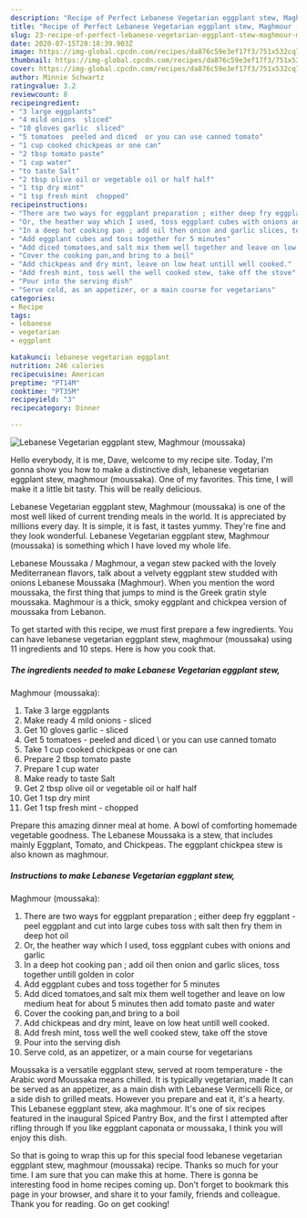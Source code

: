 ```yaml
---
description: "Recipe of Perfect Lebanese Vegetarian eggplant stew, Maghmour (moussaka)"
title: "Recipe of Perfect Lebanese Vegetarian eggplant stew, Maghmour (moussaka)"
slug: 23-recipe-of-perfect-lebanese-vegetarian-eggplant-stew-maghmour-moussaka
date: 2020-07-15T20:18:39.903Z
image: https://img-global.cpcdn.com/recipes/da876c59e3ef17f3/751x532cq70/lebanese-vegetarian-eggplant-stew-maghmour-moussaka-recipe-main-photo.jpg
thumbnail: https://img-global.cpcdn.com/recipes/da876c59e3ef17f3/751x532cq70/lebanese-vegetarian-eggplant-stew-maghmour-moussaka-recipe-main-photo.jpg
cover: https://img-global.cpcdn.com/recipes/da876c59e3ef17f3/751x532cq70/lebanese-vegetarian-eggplant-stew-maghmour-moussaka-recipe-main-photo.jpg
author: Minnie Schwartz
ratingvalue: 3.2
reviewcount: 8
recipeingredient:
- "3 large eggplants"
- "4 mild onions  sliced"
- "10 gloves garlic  sliced"
- "5 tomatoes  peeled and diced  or you can use canned tomato"
- "1 cup cooked chickpeas or one can"
- "2 tbsp tomato paste"
- "1 cup water"
- "to taste Salt"
- "2 tbsp olive oil or vegetable oil or half half"
- "1 tsp dry mint"
- "1 tsp fresh mint  chopped"
recipeinstructions:
- "There are two ways for eggplant preparation ; either deep fry eggplant - peel eggplant and cut into large cubes toss with salt then fry them in deep hot oil"
- "Or, the heather way which I used, toss eggplant cubes with onions and garlic"
- "In a deep hot cooking pan ; add oil then onion and garlic slices, toss together untill golden in color"
- "Add eggplant cubes and toss together for 5 minutes"
- "Add diced tomatoes,and salt mix them well together and leave on low medium heat for about 5 minutes then add tomato paste and water"
- "Cover the cooking pan,and bring to a boil"
- "Add chickpeas and dry mint, leave on low heat untill well cooked."
- "Add fresh mint, toss well the well cooked stew, take off the stove"
- "Pour into the serving dish"
- "Serve cold, as an appetizer, or a main course for vegetarians"
categories:
- Recipe
tags:
- lebanese
- vegetarian
- eggplant

katakunci: lebanese vegetarian eggplant 
nutrition: 246 calories
recipecuisine: American
preptime: "PT14M"
cooktime: "PT35M"
recipeyield: "3"
recipecategory: Dinner

---
```



![Lebanese Vegetarian eggplant stew,
Maghmour (moussaka)](https://img-global.cpcdn.com/recipes/da876c59e3ef17f3/751x532cq70/lebanese-vegetarian-eggplant-stew-maghmour-moussaka-recipe-main-photo.jpg)

Hello everybody, it is me, Dave, welcome to my recipe site. Today, I'm gonna show you how to make a distinctive dish, lebanese vegetarian eggplant stew,
maghmour (moussaka). One of my favorites. This time, I will make it a little bit tasty. This will be really delicious.

Lebanese Vegetarian eggplant stew,
Maghmour (moussaka) is one of the most well liked of current trending meals in the world. It is appreciated by millions every day. It is simple, it is fast, it tastes yummy. They're fine and they look wonderful. Lebanese Vegetarian eggplant stew,
Maghmour (moussaka) is something which I have loved my whole life.

Lebanese Moussaka / Maghmour, a vegan stew packed with the lovely Mediterranean flavors, talk about a velvety eggplant stew studded with onions Lebanese Moussaka (Maghmour). When you mention the word moussaka, the first thing that jumps to mind is the Greek gratin style moussaka. Maghmour is a thick, smoky eggplant and chickpea version of moussaka from Lebanon.


To get started with this recipe, we must first prepare a few ingredients. You can have lebanese vegetarian eggplant stew,
maghmour (moussaka) using 11 ingredients and 10 steps. Here is how you cook that.

<!--inarticleads1-->

##### The ingredients needed to make Lebanese Vegetarian eggplant stew,
Maghmour (moussaka):

1. Take 3 large eggplants
1. Make ready 4 mild onions - sliced
1. Get 10 gloves garlic - sliced
1. Get 5 tomatoes - peeled and diced \ or you can use canned tomato
1. Take 1 cup cooked chickpeas or one can
1. Prepare 2 tbsp tomato paste
1. Prepare 1 cup water
1. Make ready to taste Salt
1. Get 2 tbsp olive oil or vegetable oil or half half
1. Get 1 tsp dry mint
1. Get 1 tsp fresh mint - chopped


Prepare this amazing dinner meal at home. A bowl of comforting homemade vegetable goodness. The Lebanese Moussaka is a stew, that includes mainly Eggplant, Tomato, and Chickpeas. The eggplant chickpea stew is also known as maghmour. 

<!--inarticleads2-->

##### Instructions to make Lebanese Vegetarian eggplant stew,
Maghmour (moussaka):

1. There are two ways for eggplant preparation ; either deep fry eggplant - peel eggplant and cut into large cubes toss with salt then fry them in deep hot oil
1. Or, the heather way which I used, toss eggplant cubes with onions and garlic
1. In a deep hot cooking pan ; add oil then onion and garlic slices, toss together untill golden in color
1. Add eggplant cubes and toss together for 5 minutes
1. Add diced tomatoes,and salt mix them well together and leave on low medium heat for about 5 minutes then add tomato paste and water
1. Cover the cooking pan,and bring to a boil
1. Add chickpeas and dry mint, leave on low heat untill well cooked.
1. Add fresh mint, toss well the well cooked stew, take off the stove
1. Pour into the serving dish
1. Serve cold, as an appetizer, or a main course for vegetarians


Moussaka is a versatile eggplant stew, served at room temperature - the Arabic word Moussaka means chilled. It is typically vegetarian, made It can be served as an appetizer, as a main dish with Lebanese Vermicelli Rice, or a side dish to grilled meats. However you prepare and eat it, it&#39;s a hearty. This Lebanese eggplant stew, aka maghmour. It&#39;s one of six recipes featured in the inaugural Spiced Pantry Box, and the first I attempted after rifling through If you like eggplant caponata or moussaka, I think you will enjoy this dish. 

So that is going to wrap this up for this special food lebanese vegetarian eggplant stew,
maghmour (moussaka) recipe. Thanks so much for your time. I am sure that you can make this at home. There is gonna be interesting food in home recipes coming up. Don't forget to bookmark this page in your browser, and share it to your family, friends and colleague. Thank you for reading. Go on get cooking!
